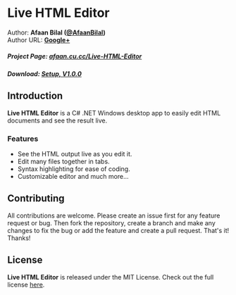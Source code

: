 Live HTML Editor
==============

Author: **Afaan Bilal ([@AfaanBilal](https://github.com/AfaanBilal))**   
Author URL: **[Google+](https://google.com/+AfaanBilal)**

##### Project Page: [afaan.cu.cc/Live-HTML-Editor](http://afaan.cu.cc/Live-HTML-Editor)
##### Download: [Setup, V1.0.0](http://afaan.cu.cc/Live-HTML-Editor/pre-built/Live-HTML-Editor-1.0.0-Setup.zip)

## Introduction
**Live HTML Editor** is a C# .NET Windows desktop app to easily edit HTML documents and
see the result live. 

### Features
- See the HTML output live as you edit it.
- Edit many files together in tabs.
- Syntax highlighting for ease of coding.
- Customizable editor and much more...

## Contributing
All contributions are welcome. Please create an issue first for any feature request
or bug. Then fork the repository, create a branch and make any changes to fix the bug 
or add the feature and create a pull request. That's it!
Thanks!

## License
**Live HTML Editor** is released under the MIT License.
Check out the full license [here](LICENSE).

